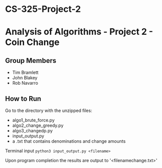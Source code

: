 # CS-325-Project-2
# Analysis of Algorithms - Project 2 - Coin Change
## Group Members

- Tim Bramlett
- John Blakey
- Rob Navarro

## How to Run

Go to the directory with the unzipped files:
- algo1_brute_force.py
- algo2_change_greedy.py
- algo3_changedp.py
- input_output.py
- a .txt that contains denominations and change amounts

Terminal input `python3 input_output.py <filename>`

Upon program completion the results are output to '<filenamechange.txt>'

